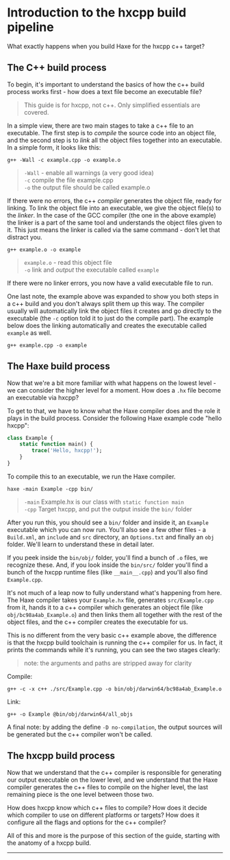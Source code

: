 # Introduction to the hxcpp build pipeline

What exactly happens when you build Haxe for the hxcpp c++ target?

## The C++ build process

To begin, it's important to understand the basics of how the c++ build process works first - how does a text file become an executable file?

> This guide is for hxcpp, not c++. Only simplified essentials are covered.

In a simple view, there are two main stages to take a c++ file to an executable. The first step is to _compile_ the source code into an object file, and the second step is to _link_ all the object files together into an executable. In a simple form, it looks like this:

`g++ -Wall -c example.cpp -o example.o `

> `-Wall` - enable all warnings (a very good idea)    
> `-c` compile the file example.cpp   
> `-o` the output file should be called example.o   

If there were no errors, the c++ _compiler_ generates the object file, ready for linking. To link the object file into an executable, we give the object file(s) to the _linker_. In the case of the GCC compiler (the one in the above example) the linker is a part of the same tool and understands the object files given to it. This just means the linker is called via the same command - don't let that distract you.

`g++ example.o -o example`

> `example.o` - read this object file   
> `-o` link and _output_ the executable called `example`  

If there were no linker errors, you now have a valid executable file to run.

One last note, the example above was expanded to show you both steps in a c++ build and you don't always split them up this way. The compiler usually will automatically link the object files it creates and go directly to the executable (the `-c` option told it to just do the compile part). The example below does the linking automatically and creates the executable called `example` as well.

`g++ example.cpp -o example`

## The Haxe build process

Now that we're a bit more familiar with what happens on the lowest level - we can consider the higher level for a moment. How does a `.hx` file become an executable via hxcpp?

To get to that, we have to know what the Haxe compiler does and the role it plays in the build process. Consider the following Haxe example code "hello hxcpp":

```haxe
class Example {
    static function main() {
        trace('Hello, hxcpp!');
    }
}
```

To compile this to an executable, we run the Haxe compiler.

`haxe -main Example -cpp bin/`

> `-main` Example.hx is our class with `static function main`   
> `-cpp` Target hxcpp, and put the output inside the `bin/` folder

After you run this, you should see a `bin/` folder and inside it, an `Example` executable which you can now run. You'll also see a few other files - a `Build.xml`, an `include` and `src` directory, an `Options.txt` and finally an `obj` folder. We'll learn to understand these in detail later.

If you peek inside the `bin/obj/` folder, you'll find a bunch of `.o` files, we recognize these. And, if you look inside the `bin/src/` folder you'll find a bunch of the hxcpp runtime files (like `__main__.cpp`) and you'll also find `Example.cpp`.

It's not much of a leap now to fully understand what's happening from here. The Haxe compiler takes your `Example.hx` file, generates `src/Example.cpp` from it, hands it to a c++ compiler which generates an object file (like `obj/bc98a4ab_Example.o`) and then links them all together with the rest of the object files, and the c++ compiler creates the executable for us.

This is no different from the very basic c++ example above, the difference is that the hxcpp build toolchain is running the c++ compiler for us. In fact, it prints the commands while it's running, you can see the two stages clearly:

>note: the arguments and paths are stripped away for clarity

Compile:

`g++ -c -x c++ ./src/Example.cpp -o bin/obj/darwin64/bc98a4ab_Example.o`

Link:

`g++ -o Example @bin/obj/darwin64/all_objs`


A final note: by adding the define `-D no-compilation`, the output sources will be generated but the c++ compiler won't be called.

## The hxcpp build process

Now that we understand that the c++ compiler is responsible for generating our output executable on the lower level, and we understand that the Haxe compiler generates the c++ files to compile on the higher level, the last remaining piece is the one level between those two.

How does hxcpp know which c++ files to compile? How does it decide which compiler to use on different platforms or targets? How does it configure all the flags and options for the c++ compiler?

All of this and more is the purpose of this section of the guide, starting with the anatomy of a hxcpp build.

---


